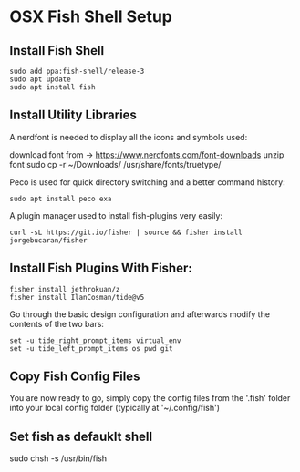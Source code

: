 # OSX Fish Shell Setup

## Install Fish Shell

```
sudo add ppa:fish-shell/release-3
sudo apt update
sudo apt install fish
```

## Install Utility Libraries

A nerdfont is needed to display all the icons and symbols used:

download font from -> https://www.nerdfonts.com/font-downloads
unzip font
sudo cp -r ~/Downloads/<FontDirectory> /usr/share/fonts/truetype/<FontDirectory>

Peco is used for quick directory switching and a better command history:
```
sudo apt install peco exa
```

A plugin manager used to install fish-plugins very easily:
```
curl -sL https://git.io/fisher | source && fisher install jorgebucaran/fisher
```

## Install Fish Plugins With Fisher:

```
fisher install jethrokuan/z
fisher install IlanCosman/tide@v5
```

Go through the basic design configuration and afterwards modify the contents of the two bars:

```
set -u tide_right_prompt_items virtual_env
set -u tide_left_prompt_items os pwd git
```

## Copy Fish Config Files

You are now ready to go, simply copy the config files from the '.fish' folder into your local
config folder (typically at '~/.config/fish')

## Set fish as defauklt shell

sudo chsh -s /usr/bin/fish
